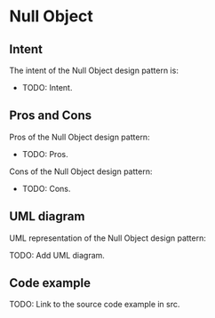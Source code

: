 # Null Object

## Intent

The intent of the Null Object design pattern is:

- TODO: Intent.

## Pros and Cons

Pros of the Null Object design pattern:

- TODO: Pros.

Cons of the Null Object design pattern:

- TODO: Cons.

## UML diagram

UML representation of the Null Object design pattern:

TODO: Add UML diagram.

## Code example

TODO: Link to the source code example in src.
